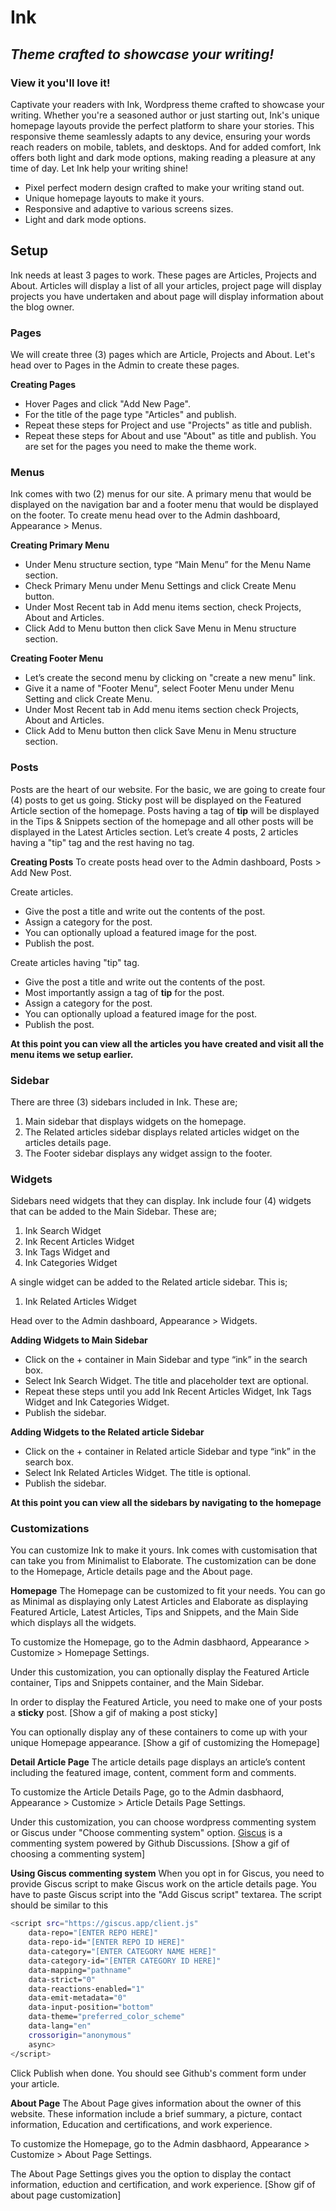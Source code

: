 # Ink
## _Theme crafted to showcase your writing!_

### View it you'll love it!


Captivate your readers with Ink, Wordpress theme crafted to showcase your writing. Whether you're a seasoned author or just starting out, Ink's unique homepage layouts provide the perfect platform to share your stories. This responsive theme seamlessly adapts to any device, ensuring your words reach readers on mobile, tablets, and desktops. And for added comfort, Ink offers both light and dark mode options, making reading a pleasure at any time of day. Let Ink help your writing shine!

- Pixel perfect modern design crafted to make your writing stand out.
- Unique homepage layouts to make it yours.
- Responsive and adaptive to various screens sizes.
- Light and dark mode options.

## Setup
Ink needs at least 3 pages to work. These pages are Articles, Projects and About.
Articles will display a list of all your articles, project page will display projects you have undertaken and about page will display information about the blog owner.

### Pages
We will create three (3) pages which are Article, Projects and About. Let's head over to Pages in the Admin to create these pages.

**Creating Pages**
- Hover Pages and click "Add New Page".
- For the title of the page type "Articles" and publish.
- Repeat these steps for Project and use "Projects" as title and publish.
- Repeat these steps for About and use "About" as title and publish.
You are set for the pages you need to make the theme work.

### Menus
Ink comes with two (2) menus for our site. A primary menu that would be displayed on the navigation bar and a footer menu that would be displayed on the footer.
To create menu head over to the Admin dashboard, Appearance > Menus.

**Creating Primary Menu**
- Under Menu structure section, type “Main Menu” for the Menu Name section.
- Check Primary Menu under Menu Settings and click Create Menu button.
- Under Most Recent tab in Add menu items section, check Projects, About and Articles.
- Click Add to Menu button then click Save Menu in Menu structure section.

**Creating Footer Menu**
- Let’s create the second menu by clicking on "create a new menu" link.
- Give it a name of "Footer Menu", select Footer Menu under Menu Setting and click Create Menu.
- Under Most Recent tab in Add menu items section check Projects, About and Articles.
- Click Add to Menu button then click Save Menu in Menu structure section.


### Posts
Posts are the heart of our website. For the basic, we are going to create four (4) posts to get us going.
Sticky post will be displayed on the Featured Article section of the homepage.
Posts having a tag of **tip** will be displayed in the Tips & Snippets section of the homepage and
all other posts will be displayed in the Latest Articles section.
Let’s create 4 posts, 2 articles having a "tip" tag and the rest having no tag.

**Creating Posts**
To create posts head over to the Admin dashboard, Posts > Add New Post.

Create articles.
- Give the post a title and write out the contents of the post.
- Assign a category for the post.
- You can optionally upload a featured image for the post.
- Publish the post.

Create articles having "tip" tag.
- Give the post a title and write out the contents of the post.
- Most importantly assign a tag of **tip** for the post.
- Assign a category for the post.
- You can optionally upload a featured image for the post.
- Publish the post.

**At this point you can view all the articles you have created and visit all the menu items we setup earlier.**

### Sidebar
There are three (3) sidebars included in Ink. These are;
1. Main sidebar that displays widgets on the homepage.
2. The Related articles sidebar displays related articles widget on the articles details page.
3. The Footer sidebar displays any widget assign to the footer.

### Widgets
Sidebars need widgets that they can display.
Ink include four (4) widgets that can be added to the Main Sidebar.
These are;
1. Ink Search Widget
2. Ink Recent Articles Widget
3. Ink Tags Widget and
4. Ink Categories Widget

A single widget can be added to the Related article sidebar. This is;
1. Ink Related Articles Widget

Head over to the Admin dashboard, Appearance > Widgets.

**Adding Widgets to Main Sidebar**
- Click on the + container in Main Sidebar and type “ink” in the search box.
- Select Ink Search Widget. The title and placeholder text are optional.
- Repeat these steps until you add Ink Recent Articles Widget, Ink Tags Widget and Ink Categories Widget.
- Publish the sidebar.

**Adding Widgets to the Related article Sidebar**
- Click on the + container in Related article Sidebar and type “ink” in the search box.
- Select Ink Related Articles Widget. The title is optional.
- Publish the sidebar.

**At this point you can view all the sidebars by navigating to the homepage**

### Customizations
You can customize Ink to make it yours. Ink comes with customisation that can take you from Minimalist to Elaborate. The customization can be done to the Homepage, Article details page and the About page.

**Homepage**
The Homepage can be customized to fit your needs. You can go as Minimal as displaying only Latest Articles and Elaborate as displaying Featured Article, Latest Articles, Tips and Snippets, and the Main Side which displays all the widgets.

To customize the Homepage, go to the Admin dasbhaord, Appearance > Customize > Homepage Settings.

Under this customization, you can optionally display the Featured Article container, Tips and Snippets container, and the Main Sidebar.

In order to display the Featured Article, you need to make one of your posts a **sticky** post.
[Show a gif of making a post sticky]

You can optionally display any of these containers to come up with your unique Homepage appearance.
[Show a gif of customizing the Homepage]

**Detail Article Page**
The article details page displays an article’s content including the featured image, content, comment form and comments.

To customize the Article Details Page, go to the Admin dasbhaord, Appearance > Customize > Article Details Page Settings.

Under this customization, you can choose wordpress commenting system or Giscus under "Choose commenting system" option. [Giscus](https://giscus.app/) is a commenting system powered by Github Discussions.
[Show a gif of choosing a commenting system]

**Using Giscus commenting system**
When you opt in for Giscus, you need to provide Giscus script to make Giscus work on the article details page. You have to paste Giscus script into the "Add Giscus script" textarea. The script should be similar to this
```sh
<script src="https://giscus.app/client.js"
    data-repo="[ENTER REPO HERE]"
    data-repo-id="[ENTER REPO ID HERE]"
    data-category="[ENTER CATEGORY NAME HERE]"
    data-category-id="[ENTER CATEGORY ID HERE]"
    data-mapping="pathname"
    data-strict="0"
    data-reactions-enabled="1"
    data-emit-metadata="0"
    data-input-position="bottom"
    data-theme="preferred_color_scheme"
    data-lang="en"
    crossorigin="anonymous"
    async>
</script>
```
Click Publish when done. You should see Github's comment form under your article.

**About Page**
The About Page gives information about the owner of this website. These information include a brief summary, a picture, contact information, Education and certifications, and work experience. 

To customize the Homepage, go to the Admin dasbhaord, Appearance > Customize > About Page Settings.

The About Page Settings gives you the option to display the contact information, eduction and certification, and work experience.
[Show gif of about page customization]
